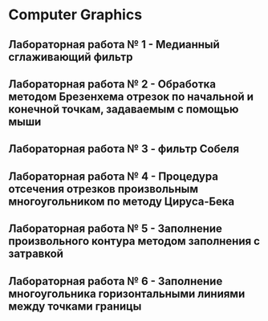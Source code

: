 # Computer Graphics
## Лабораторная работа № 1 - Медианный сглаживающий фильтр
## Лабораторная работа № 2 - Обработка методом Брезенхема отрезок по начальной и конечной точкам, задаваемым с помощью мыши 
## Лабораторная работа № 3 - фильтр Собеля
## Лабораторная работа № 4 - Процедура отсечения отрезков произвольным многоугольником по методу Цируса-Бека
## Лабораторная работа № 5 - Заполнение произвольного контура методом заполнения с затравкой
## Лабораторная работа № 6 - Заполнение многоугольника горизонтальными линиями между точками границы
